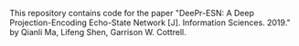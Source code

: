 This repository contains code for the paper "DeePr-ESN: A Deep Projection-Encoding Echo-State Network [J]. Information Sciences. 2019." by Qianli Ma, Lifeng Shen, Garrison W. Cottrell. 

